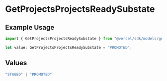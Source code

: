# GetProjectsProjectsReadySubstate

## Example Usage

```typescript
import { GetProjectsProjectsReadySubstate } from "@vercel/sdk/models/getprojectsop.js";

let value: GetProjectsProjectsReadySubstate = "PROMOTED";
```

## Values

```typescript
"STAGED" | "PROMOTED"
```